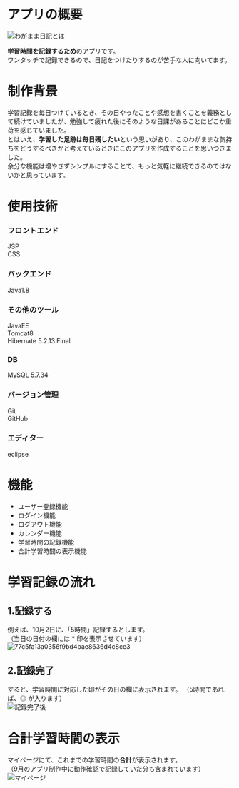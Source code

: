 # アプリの概要  
![わがまま日記とは](https://user-images.githubusercontent.com/85561543/135715923-3ede39fc-64ea-472f-a040-267b714478ae.png)  
  
**学習時間を記録するため**のアプリです。  
ワンタッチで記録できるので、日記をつけたりするのが苦手な人に向いてます。  
# 制作背景  
学習記録を毎日つけているとき、その日やったことや感想を書くことを義務として続けていましたが、勉強して疲れた後にそのような日課があることにどこか重荷を感じていました。  
とはいえ、**学習した足跡は毎日残したい**という思いがあり、このわがままな気持ちをどうするべきかと考えているときにこのアプリを作成することを思いつきました。  
余分な機能は増やさずシンプルにすることで、もっと気軽に継続できるのではないかと思っています。  
# 使用技術  
### フロントエンド  
JSP  
CSS  
### バックエンド  
Java1.8  
### その他のツール  
JavaEE  
Tomcat8  
Hibernate 5.2.13.Final  
### DB  
MySQL 5.7.34  
### バージョン管理  
Git  
GitHub  
### エディター  
eclipse  
# 機能  
- ユーザー登録機能  
- ログイン機能  
- ログアウト機能  
- カレンダー機能  
- 学習時間の記録機能  
- 合計学習時間の表示機能  
# 学習記録の流れ  
## 1.記録する  
例えば、10月2日に、「5時間」記録するとします。  
（当日の日付の欄には * 印を表示させています）  
![77c5fa13a0356f9bd4bae8636d4c8ce3](https://user-images.githubusercontent.com/85561543/135714796-7beff11d-1fb4-46a8-8ef8-937514f60676.gif)  
  
## 2.記録完了  
すると、学習時間に対応した印がその日の欄に表示されます。
（5時間であれば、◎ が入ります）  
![記録完了後](https://user-images.githubusercontent.com/85561543/135717535-cddf5d4f-14e7-4eee-9d32-1b6bc70c4ff8.png)

# 合計学習時間の表示  
マイページにて、これまでの学習時間の**合計**が表示されます。  
（9月のアプリ制作中に動作確認で記録していた分も含まれています）  
![マイページ](https://user-images.githubusercontent.com/85561543/135719277-44204dc2-183d-4aa4-82e5-9e95a43e5f98.png)
